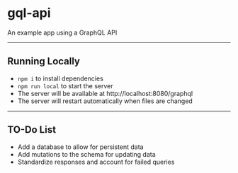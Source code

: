 # gql-api

An example app using a GraphQL API

---

## Running Locally

- `npm i` to install dependencies
- `npm run local` to start the server
- The server will be available at http://localhost:8080/graphql
- The server will restart automatically when files are changed

---

## TO-Do List

- Add a database to allow for persistent data
- Add mutations to the schema for updating data
- Standardize responses and account for failed queries